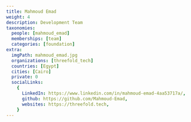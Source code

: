 ```yaml
---
title: Mahmoud Emad
weight: 4
description: Development Team
taxonomies:
  people: [mahmoud_emad]
  memberships: [team]
  categories: [foundation]
extra:
  imgPath: mahmoud_emad.jpg
  organizations: [threefold_tech]
  countries: [Egypt]
  cities: [Cairo]
  private: 0
  socialLinks:
    {
      LinkedIn: https://www.linkedin.com/in/mahmoud-emad-4aa53717a/,
      github: https://github.com/Mahmoud-Emad,
      websites: https://threefold.tech,
    }
---
```


<!--

Mahmoud is a young and dynamic Software Engineer who able to work in a multicultural environment with the fast ability to learn and expand knowledge & experience to contribute to the overall success of any organization

--!>